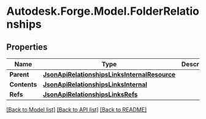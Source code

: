 # Autodesk.Forge.Model.FolderRelationships
## Properties

Name | Type | Description | Notes
------------ | ------------- | ------------- | -------------
**Parent** | [**JsonApiRelationshipsLinksInternalResource**](JsonApiRelationshipsLinksInternalResource.md) |  | [optional] 
**Contents** | [**JsonApiRelationshipsLinksInternal**](JsonApiRelationshipsLinksInternal.md) |  | 
**Refs** | [**JsonApiRelationshipsLinksRefs**](JsonApiRelationshipsLinksRefs.md) |  | 

[[Back to Model list]](../README.md#documentation-for-models) [[Back to API list]](../README.md#documentation-for-api-endpoints) [[Back to README]](../README.md)


